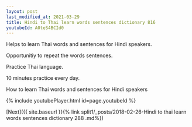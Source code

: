 ```yaml
---
layout: post
last_modified_at: 2021-03-29
title: Hindi to Thai learn words sentences dictionary 816 
youtubeId: A0teS4BCId0
---
```

 
 
Helps to learn Thai words and sentences for Hindi speakers.

Opportunitiy to repeat the words sentences. 

Practice Thai language. 
 
10 minutes practice every day. 
 
How to learn Thai words and sentences for Hindi speakers 
 
{% include youtubePlayer.html id=page.youtubeId %}
 
 
[Next]({{ site.baseurl }}{% link  split1/_posts/2018-02-26-Hindi to thai learn words sentences dictionary 288 .md%})
 
